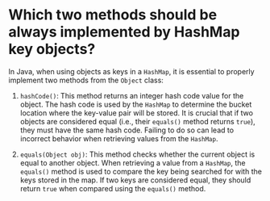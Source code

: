 # Which two methods should be always implemented by HashMap key objects?
In Java, when using objects as keys in a `HashMap`, it is essential to properly implement two methods from the `Object` class:
1. `hashCode()`: This method returns an integer hash code value for the object. The hash code is used by the `HashMap` to determine the bucket location where the key-value pair will be stored. It is crucial that if two objects are considered equal (i.e., their `equals()` method returns `true`), they must have the same hash code. Failing to do so can lead to incorrect behavior when retrieving values from the `HashMap`.

2. `equals(Object obj)`: This method checks whether the current object is equal to another object. When retrieving a value from a `HashMap`, the `equals()` method is used to compare the key being searched for with the keys stored in the map. If two keys are considered equal, they should return `true` when compared using the `equals()` method.
